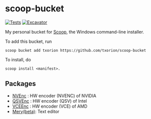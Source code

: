 # scoop-bucket

[![Tests](https://github.com/txorion/scoop-bucket/actions/workflows/ci.yml/badge.svg)](https://github.com/txorion/scoop-bucket/actions/workflows/ci.yml) [![Excavator](https://github.com/txorion/scoop-bucket/actions/workflows/excavator.yml/badge.svg)](https://github.com/txorion/scoop-bucket/actions/workflows/excavator.yml)

My personal bucket for [Scoop](https://scoop.sh), the Windows command-line installer.

To add this bucket, run
```
scoop bucket add txorion https://github.com/txorion/scoop-bucket
```
To install, do
```
scoop install <manifest>.
```

## Packages
- [NVEnc](https://github.com/rigaya/NVEnc) : HW encoder (NVENC) of NVIDIA
- [QSVEnc](https://github.com/rigaya/QSVEnc) : HW encoder (QSV) of Intel
- [VCEEnc](https://github.com/rigaya/VCEEnc) : HW encoder (VCE) of AMD
- [Mery(beta)](https://www.haijin-boys.com/software/mery): Text editor
